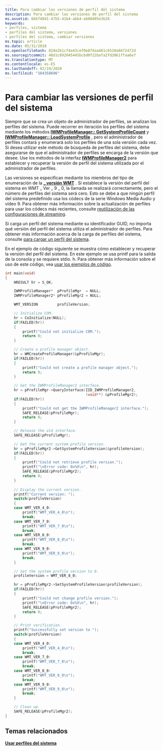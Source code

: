 ```yaml
---
title: Para cambiar las versiones de perfil del sistema
description: Para cambiar las versiones de perfil del sistema
ms.assetid: 66bf4041-47b5-41b4-abb4-eb08d05e3b28
keywords:
- perfiles, sistema
- perfiles del sistema, versiones
- perfiles del sistema, cambiar versiones
ms.topic: article
ms.date: 05/31/2018
ms.openlocfilehash: 824e2b1cf4a43cef0e87daa461c6510a6672472d
ms.sourcegitcommit: 48d1c892045445bcbd0f22bafa2fd3861ffaa6e7
ms.translationtype: MT
ms.contentlocale: es-ES
ms.lasthandoff: 02/19/2020
ms.locfileid: "104358696"
---
```

# <a name="to-change-system-profile-versions"></a>Para cambiar las versiones de perfil del sistema

Siempre que se crea un objeto de administrador de perfiles, se analizan los perfiles del sistema. Puede recorrer en iteración los perfiles del sistema mediante los métodos [**IWMProfileManager:: GetSystemProfileCount**](/previous-versions/windows/desktop/api/Wmsdkidl/nf-wmsdkidl-iwmprofilemanager-getsystemprofilecount) y [**IWMProfileManager:: LoadSystemProfile**](/previous-versions/windows/desktop/api/Wmsdkidl/nf-wmsdkidl-iwmprofilemanager-loadsystemprofile) , pero el administrador de perfiles contará y enumerará solo los perfiles de una sola versión cada vez. Si desea utilizar este método de búsqueda de perfiles del sistema, debe asegurarse de que el administrador de perfiles se encarga de la versión que desee. Use los métodos de la interfaz [**IWMProfileManager2**](/previous-versions/windows/desktop/api/wmsdkidl/nn-wmsdkidl-iwmprofilemanager2) para establecer y recuperar la versión de perfil del sistema utilizada por el administrador de perfiles.

Las versiones se especifican mediante los miembros del tipo de enumeración de la [**\_ versión WMT**](/previous-versions/windows/desktop/api/Wmsdkidl/ne-wmsdkidl-wmt_version) . Si establece la versión del perfil del sistema en WMT \_ Ver \_ 9 \_ 0, la llamada se realizará correctamente, pero el número de perfiles del sistema será cero. Esto se debe a que ningún perfil del sistema predefinido usa los códecs de la serie Windows Media Audio y vídeo 9. Para obtener más información sobre la actualización de perfiles para usar los códecs más recientes, consulte [reutilización de las configuraciones de streaming](reusing-stream-configurations.md).

Si carga un perfil del sistema mediante su identificador GUID, no importa qué versión del perfil del sistema utiliza el administrador de perfiles. Para obtener más información acerca de la carga de perfiles del sistema, consulte [para cargar un perfil del sistema](to-load-a-system-profile.md).

En el ejemplo de código siguiente se muestra cómo establecer y recuperar la versión del perfil del sistema. En este ejemplo se usa printf para la salida de la consola y se requiere stdio. h. Para obtener más información sobre el uso de este código, vea [usar los ejemplos de código](using-the-code-examples.md).


```C++
int main(void)
{
    HRESULT hr = S_OK;

    IWMProfileManager*  pProfileMgr  = NULL;
    IWMProfileManager2* pProfileMgr2 = NULL;

    WMT_VERSION         profileVersion;

    // Initialize COM.
    hr = CoInitialize(NULL);
    if(FAILED(hr))
    {
        printf("Could not initialize COM.");
        return 0;
    }

    // Create a profile manager object.
    hr = WMCreateProfileManager(&pProfileMgr);
    if(FAILED(hr))
    {
        printf("Could not create a profile manager object.");
        return 0;
    }

    // Get the IWMProfileManager2 interface.
    hr = pProfileMgr->QueryInterface(IID_IWMProfileManager2, 
                                     (void**) &pProfileMgr2);
    if(FAILED(hr))
    {
        printf("Could not get the IWMProfileManager2 interface.");
        SAFE_RELEASE(pProfileMgr);
        return 0;
    }

    // Release the old interface.
    SAFE_RELEASE(pProfileMgr);

    // Get the current system profile version.
    hr = pProfileMgr2->GetSystemProfileVersion(&profileVersion);
    if(FAILED(hr))
    {
        printf("Could not retrieve profile version.");
        printf("\nError code: 0x%X\n", hr);
        SAFE_RELEASE(pProfileMgr2);
        return 0;
    }
    
    // Display the current version.
    printf("Current version: ");
    switch(profileVersion)
    {
    case WMT_VER_4_0:
        printf("WMT_VER_4_0\n");
        break;
    case WMT_VER_7_0:
        printf("WMT_VER_7_0\n");
        break;
    case WMT_VER_8_0:
        printf("WMT_VER_8_0\n");
        break;
    case WMT_VER_9_0:
        printf("WMT_VER_9_0\n");
        break;
    }

    // Set the system profile version to 8.
    profileVersion = WMT_VER_8_0;

    hr = pProfileMgr2->SetSystemProfileVersion(profileVersion);
    if(FAILED(hr))
    {
        printf("Could not change profile version.");
        printf("\nError code: 0x%X\n", hr);
        SAFE_RELEASE(pProfileMgr2);
        return 0;
    }

    // Print verification.
    printf("Successfully set version to ");
    switch(profileVersion)
    {
    case WMT_VER_4_0:
        printf("WMT_VER_4_0\n");
        break;
    case WMT_VER_7_0:
        printf("WMT_VER_7_0\n");
        break;
    case WMT_VER_8_0:
        printf("WMT_VER_8_0\n");
        break;
    case WMT_VER_9_0:
        printf("WMT_VER_9_0\n");
        break;
    }

    // Clean up.
    SAFE_RELEASE(pProfileMgr2);
}
```



## <a name="related-topics"></a>Temas relacionados

<dl> <dt>

[**Usar perfiles del sistema**](using-system-profiles.md)
</dt> </dl>

 

 




